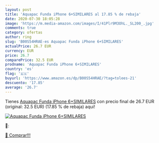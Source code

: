 ```yaml
---
layout: post
title: 'Aquapac Funda iPhone 6+SIMILARES al 17.85 % de rebaja'
date: 2020-07-30 18:05:28
image: 'https://m.media-amazon.com/images/I/41Plr9M3OhL._SL200_.jpg'
comments: true
category: ofertas
author: ring
slug: 'B00S54HRAE-es Aquapac Funda iPhone 6+SIMILARES'
actualPrice: 26.7 EUR
currency: EUR
price: 26.7
comparePrice: 32.5 EUR
prodname: 'Aquapac Funda iPhone 6+SIMILARES'
country: 'es'
flag: '🇪🇸'
buyurl: 'https://www.amazon.es/dp/B00S54HRAE/?tag=tolees-21'
descuento: '17.85'
average: '26.7'
---
```


Tienes [Aquapac Funda iPhone 6+SIMILARES](https://www.amazon.es/dp/B00S54HRAE/?tag=tolees-21) con precio final de  26.7 EUR (original: 32.5 EUR) (17.85 %  de rebaja) aqui!

[![Aquapac Funda iPhone 6+SIMILARES](https://m.media-amazon.com/images/I/41Plr9M3OhL._SL200_.jpg)](https://www.amazon.es/dp/B00S54HRAE/?tag=tolees-21)

🔎:


[🛒 Comprar!!!](https://www.amazon.es/dp/B00S54HRAE/?tag=tolees-21)

